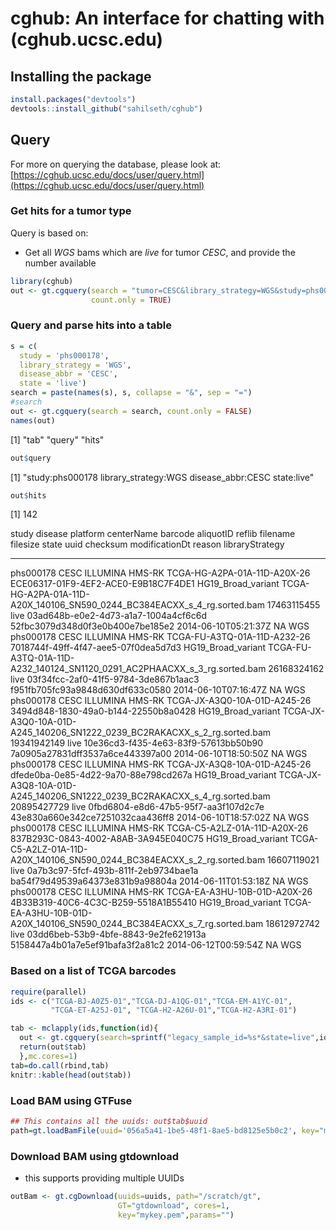 
cghub: An interface for chatting with (cghub.ucsc.edu)
========================================================




## Installing the package

```r
install.packages("devtools")
devtools::install_github("sahilseth/cghub")
```

## Query
For more on querying the database, please look at: 
[https://cghub.ucsc.edu/docs/user/query.html](https://cghub.ucsc.edu/docs/user/query.html)

### Get hits for a tumor type
Query is based on:
- Get all *WGS* bams which are *live* for tumor *CESC*, and provide the number available


```r
library(cghub)
out <- gt.cgquery(search = "tumor=CESC&library_strategy=WGS&study=phs000178&state=live",
                  count.only = TRUE)
```

### Query and parse hits into a table


```r
s = c(
  study = 'phs000178',
  library_strategy = 'WGS',
  disease_abbr = 'CESC',
  state = 'live')
search = paste(names(s), s, collapse = "&", sep = "=")
#search
out <- gt.cgquery(search = search, count.only = FALSE)
names(out)
```

[1] "tab"   "query" "hits" 

```r
out$query
```

[1] "study:phs000178 library_strategy:WGS disease_abbr:CESC state:live"

```r
out$hits
```

[1] 142


study       disease   platform   centerName   barcode                        aliquotID                              reflib               filename                                                                    filesize      state   uuid                                   checksum                           modificationDt         reason   libraryStrategy 
----------  --------  ---------  -----------  -----------------------------  -------------------------------------  -------------------  --------------------------------------------------------------------------  ------------  ------  -------------------------------------  ---------------------------------  ---------------------  -------  ----------------
phs000178   CESC      ILLUMINA   HMS-RK       TCGA-HG-A2PA-01A-11D-A20X-26   ECE06317-01F9-4EF2-ACE0-E9B18C7F4DE1   HG19_Broad_variant   TCGA-HG-A2PA-01A-11D-A20X_140106_SN590_0244_BC384EACXX_s_4_rg.sorted.bam    17463115455   live    03ad648b-e0e2-4d73-a1a7-1004a4cf6c6d   52fbc3079d348d0f3e0b400e7be185e2   2014-06-10T05:21:37Z   NA       WGS             
phs000178   CESC      ILLUMINA   HMS-RK       TCGA-FU-A3TQ-01A-11D-A232-26   7018744f-49ff-4f47-aee5-07f0dea5d7d3   HG19_Broad_variant   TCGA-FU-A3TQ-01A-11D-A232_140124_SN1120_0291_AC2PHAACXX_s_3_rg.sorted.bam   26168324162   live    03f34fcc-2af0-41f5-9784-3de867b1aac3   f951fb705fc93a9848d630df633c0580   2014-06-10T07:16:47Z   NA       WGS             
phs000178   CESC      ILLUMINA   HMS-RK       TCGA-JX-A3Q0-10A-01D-A245-26   3494d848-1830-49a0-b144-22550b8a0428   HG19_Broad_variant   TCGA-JX-A3Q0-10A-01D-A245_140206_SN1222_0239_BC2RAKACXX_s_2_rg.sorted.bam   19341942149   live    10e36cd3-f435-4e63-83f9-57613bb50b90   7a0905a27831dff3537a6ce443397a00   2014-06-10T18:50:50Z   NA       WGS             
phs000178   CESC      ILLUMINA   HMS-RK       TCGA-JX-A3Q8-10A-01D-A245-26   dfede0ba-0e85-4d22-9a70-88e798cd267a   HG19_Broad_variant   TCGA-JX-A3Q8-10A-01D-A245_140206_SN1222_0239_BC2RAKACXX_s_4_rg.sorted.bam   20895427729   live    0fbd6804-e8d6-47b5-95f7-aa3f107d2c7e   43e830a660e342ce7251032caa436ff8   2014-06-10T18:57:02Z   NA       WGS             
phs000178   CESC      ILLUMINA   HMS-RK       TCGA-C5-A2LZ-01A-11D-A20X-26   837B293C-0843-4002-A8AB-3A945E040C75   HG19_Broad_variant   TCGA-C5-A2LZ-01A-11D-A20X_140106_SN590_0244_BC384EACXX_s_2_rg.sorted.bam    16607119021   live    0a7b3c97-5fcf-493b-811f-2eb9734bae1a   ba54f79d49539a64373e831b9a98804a   2014-06-11T01:53:18Z   NA       WGS             
phs000178   CESC      ILLUMINA   HMS-RK       TCGA-EA-A3HU-10B-01D-A20X-26   4B33B319-40C6-4C3C-B259-5518A1B55410   HG19_Broad_variant   TCGA-EA-A3HU-10B-01D-A20X_140106_SN590_0244_BC384EACXX_s_7_rg.sorted.bam    18612972742   live    03dd6beb-53b9-4bfe-8843-9e2fe621913a   5158447a4b01a7e5ef91bafa3f2a81c2   2014-06-12T00:59:54Z   NA       WGS             


### Based on a list of TCGA barcodes

```r
require(parallel)
ids <- c("TCGA-BJ-A0Z5-01","TCGA-DJ-A1QG-01","TCGA-EM-A1YC-01",
         "TCGA-ET-A25J-01", "TCGA-H2-A26U-01","TCGA-H2-A3RI-01")

tab <- mclapply(ids,function(id){
  out <- gt.cgquery(search=sprintf("legacy_sample_id=%s*&state=live",id), count.only=FALSE)
  return(out$tab)
  },mc.cores=1)
tab=do.call(rbind,tab)
knitr::kable(head(out$tab))
```


### Load BAM using GTFuse

```r
## This contains all the uuids: out$tab$uuid
path=gt.loadBamFile(uuid='056a5a41-1be5-48f1-8ae5-bd8125e5b0c2', key="mykey.pem", force=TRUE)
```

### Download BAM using gtdownload
- this supports providing multiple UUIDs

```r
outBam <- gt.cgDownload(uuids=uuids, path="/scratch/gt", 
                        GT="gtdownload", cores=1,
                        key="mykey.pem",params="")
```



